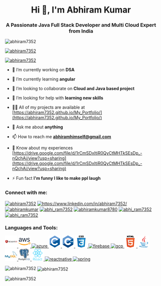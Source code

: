 <h1 align="center">Hi 👋, I'm Abhiram Kumar</h1>
<h3 align="center">A Passionate Java Full Stack Developer and Multi Cloud Expert from India</h3>

<p align="left"> <img src="https://komarev.com/ghpvc/?username=abhiram7352&label=Profile%20views&color=0e75b6&style=flat" alt="abhiram7352" /> </p>

<p align="left"> <a href="https://github.com/ryo-ma/github-profile-trophy"><img src="https://github-profile-trophy.vercel.app/?username=abhiram7352" alt="abhiram7352" /></a> </p>

<p align="left"> <a href="https://twitter.com/abhiram7352" target="blank"><img src="https://img.shields.io/twitter/follow/abhiram7352?logo=twitter&style=for-the-badge" alt="abhiram7352" /></a> </p>

- 🔭 I’m currently working on **DSA**

- 🌱 I’m currently learning **angular**

- 👯 I’m looking to collaborate on **Cloud and Java based project**

- 🤝 I’m looking for help with **learning new skills**

- 👨‍💻 All of my projects are available at [https://abhiram7352.github.io/My_Portfolio/](https://abhiram7352.github.io/My_Portfolio/)

- 💬 Ask me about **anything**

- 📫 How to reach me **abhiramhimself@gmail.com**

- 📄 Know about my experiences [https://drive.google.com/file/d/1rCmSDxItiR0QyCtMHTkSEsDp_-nQchAi/view?usp=sharing](https://drive.google.com/file/d/1rCmSDxItiR0QyCtMHTkSEsDp_-nQchAi/view?usp=sharing)

- ⚡ Fun fact **I'm funny I like to make ppl laugh**

<h3 align="left">Connect with me:</h3>
<p align="left">
<a href="https://twitter.com/abhiram7352" target="blank"><img align="center" src="https://raw.githubusercontent.com/rahuldkjain/github-profile-readme-generator/master/src/images/icons/Social/twitter.svg" alt="abhiram7352" height="30" width="40" /></a>
<a href="https://linkedin.com/in/https://www.linkedin.com/in/abhiram7352/" target="blank"><img align="center" src="https://raw.githubusercontent.com/rahuldkjain/github-profile-readme-generator/master/src/images/icons/Social/linked-in-alt.svg" alt="https://www.linkedin.com/in/abhiram7352/" height="30" width="40" /></a>
<a href="https://fb.com/abhiramkumar" target="blank"><img align="center" src="https://raw.githubusercontent.com/rahuldkjain/github-profile-readme-generator/master/src/images/icons/Social/facebook.svg" alt="abhiramkumar" height="30" width="40" /></a>
<a href="https://instagram.com/abhi_ram7352" target="blank"><img align="center" src="https://raw.githubusercontent.com/rahuldkjain/github-profile-readme-generator/master/src/images/icons/Social/instagram.svg" alt="abhi_ram7352" height="30" width="40" /></a>
<a href="https://codeforces.com/profile/abhiramkumar8780" target="blank"><img align="center" src="https://raw.githubusercontent.com/rahuldkjain/github-profile-readme-generator/master/src/images/icons/Social/codeforces.svg" alt="abhiramkumar8780" height="30" width="40" /></a>
<a href="https://www.leetcode.com/abhi_ram7352" target="blank"><img align="center" src="https://raw.githubusercontent.com/rahuldkjain/github-profile-readme-generator/master/src/images/icons/Social/leet-code.svg" alt="abhi_ram7352" height="30" width="40" /></a>
<a href="https://auth.geeksforgeeks.org/user/abhi_ram7352" target="blank"><img align="center" src="https://raw.githubusercontent.com/rahuldkjain/github-profile-readme-generator/master/src/images/icons/Social/geeks-for-geeks.svg" alt="abhi_ram7352" height="30" width="40" /></a>
</p>

<h3 align="left">Languages and Tools:</h3>
<p align="left"> <a href="https://angular.io" target="_blank" rel="noreferrer"> <img src="https://raw.githubusercontent.com/devicons/devicon/master/icons/angularjs/angularjs-original-wordmark.svg" alt="angularjs" width="40" height="40"/> </a> <a href="https://aws.amazon.com" target="_blank" rel="noreferrer"> <img src="https://raw.githubusercontent.com/devicons/devicon/master/icons/amazonwebservices/amazonwebservices-original-wordmark.svg" alt="aws" width="40" height="40"/> </a> <a href="https://azure.microsoft.com/en-in/" target="_blank" rel="noreferrer"> <img src="https://www.vectorlogo.zone/logos/microsoft_azure/microsoft_azure-icon.svg" alt="azure" width="40" height="40"/> </a> <a href="https://www.cprogramming.com/" target="_blank" rel="noreferrer"> <img src="https://raw.githubusercontent.com/devicons/devicon/master/icons/c/c-original.svg" alt="c" width="40" height="40"/> </a> <a href="https://www.w3schools.com/cpp/" target="_blank" rel="noreferrer"> <img src="https://raw.githubusercontent.com/devicons/devicon/master/icons/cplusplus/cplusplus-original.svg" alt="cplusplus" width="40" height="40"/> </a> <a href="https://www.w3schools.com/css/" target="_blank" rel="noreferrer"> <img src="https://raw.githubusercontent.com/devicons/devicon/master/icons/css3/css3-original-wordmark.svg" alt="css3" width="40" height="40"/> </a> <a href="https://firebase.google.com/" target="_blank" rel="noreferrer"> <img src="https://www.vectorlogo.zone/logos/firebase/firebase-icon.svg" alt="firebase" width="40" height="40"/> </a> <a href="https://cloud.google.com" target="_blank" rel="noreferrer"> <img src="https://www.vectorlogo.zone/logos/google_cloud/google_cloud-icon.svg" alt="gcp" width="40" height="40"/> </a> <a href="https://www.w3.org/html/" target="_blank" rel="noreferrer"> <img src="https://raw.githubusercontent.com/devicons/devicon/master/icons/html5/html5-original-wordmark.svg" alt="html5" width="40" height="40"/> </a> <a href="https://www.java.com" target="_blank" rel="noreferrer"> <img src="https://raw.githubusercontent.com/devicons/devicon/master/icons/java/java-original.svg" alt="java" width="40" height="40"/> </a> <a href="https://www.mysql.com/" target="_blank" rel="noreferrer"> <img src="https://raw.githubusercontent.com/devicons/devicon/master/icons/mysql/mysql-original-wordmark.svg" alt="mysql" width="40" height="40"/> </a> <a href="https://www.postgresql.org" target="_blank" rel="noreferrer"> <img src="https://raw.githubusercontent.com/devicons/devicon/master/icons/postgresql/postgresql-original-wordmark.svg" alt="postgresql" width="40" height="40"/> </a> <a href="https://reactjs.org/" target="_blank" rel="noreferrer"> <img src="https://raw.githubusercontent.com/devicons/devicon/master/icons/react/react-original-wordmark.svg" alt="react" width="40" height="40"/> </a> <a href="https://reactnative.dev/" target="_blank" rel="noreferrer"> <img src="https://reactnative.dev/img/header_logo.svg" alt="reactnative" width="40" height="40"/> </a> <a href="https://spring.io/" target="_blank" rel="noreferrer"> <img src="https://www.vectorlogo.zone/logos/springio/springio-icon.svg" alt="spring" width="40" height="40"/> </a> </p>

<p><img align="left" src="https://github-readme-stats.vercel.app/api/top-langs?username=abhiram7352&show_icons=true&locale=en&layout=compact" alt="abhiram7352" /></p>

<p>&nbsp;<img align="center" src="https://github-readme-stats.vercel.app/api?username=abhiram7352&show_icons=true&locale=en" alt="abhiram7352" /></p>

<p><img align="center" src="https://github-readme-streak-stats.herokuapp.com/?user=abhiram7352&" alt="abhiram7352" /></p>
